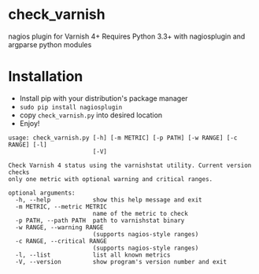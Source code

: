 check_varnish
=============

nagios plugin for Varnish 4+
Requires Python 3.3+ with nagiosplugin and argparse python modules

Installation
============
- Install pip with your distribution's package manager
- `sudo pip install nagiosplugin`
- copy `check_varnish.py` into desired location
- Enjoy!


```
usage: check_varnish.py [-h] [-m METRIC] [-p PATH] [-w RANGE] [-c RANGE] [-l]
                        [-V]

Check Varnish 4 status using the varnishstat utility. Current version checks
only one metric with optional warning and critical ranges.

optional arguments:
  -h, --help            show this help message and exit
  -m METRIC, --metric METRIC
                        name of the metric to check
  -p PATH, --path PATH  path to varnishstat binary
  -w RANGE, --warning RANGE
                        (supports nagios-style ranges)
  -c RANGE, --critical RANGE
                        (supports nagios-style ranges)
  -l, --list            list all known metrics
  -V, --version         show program's version number and exit
```
